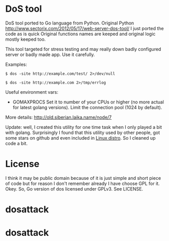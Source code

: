 DoS tool
=============

DoS tool ported to Go language from Python. 
Original Python http://www.sectorix.com/2012/05/17/web-server-dos-tool/
I just ported the code as is quick Original functions names are keeped and original logic mostly keeped too.

This tool targeted for stress testing and may really down badly configured server or badly made app. Use it carefully.

Examples:

    $ dos -site http://example.com/test/ 2>/dev/null

    $ dos -site http://example.com 2>/tmp/errlog

Useful environment vars:

* GOMAXPROCS
  Set it to number of your CPUs or higher (no more actual for latest golang versions).
  Limit the connection pool (1024 by default).

More details: http://old.siberian.laika.name/node/7 

Update: well, I created this utility for one time task when I only played a bit with golang. Surprisingly I found that
this utility used by other people, got some stars on github and even included in [Linux distro](http://blackarch.org/dos.html). So I cleaned up code a bit.

License
=======

I think it may be public domain because of it is just simple and short piece of code but for reason I don't remember already
I have choose GPL for it. Okey. So, Go version of dos licensed under GPLv3. See LICENSE.


 

# dosattack
# dosattack
